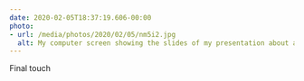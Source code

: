 ```yaml
---
date: 2020-02-05T18:37:19.606-00:00
photo:
- url: /media/photos/2020/02/05/nm5i2.jpg
  alt: My computer screen showing the slides of my presentation about accessibility
---
```

Final touch
